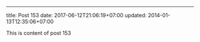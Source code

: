 ---
title: Post 153
date: 2017-06-12T21:06:19+07:00
updated: 2014-01-13T12:35:06+07:00

This is content of post 153